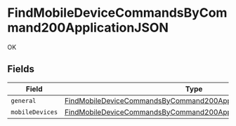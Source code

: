 # FindMobileDeviceCommandsByCommand200ApplicationJSON

OK


## Fields

| Field                                                                                                                                                           | Type                                                                                                                                                            | Required                                                                                                                                                        | Description                                                                                                                                                     |
| --------------------------------------------------------------------------------------------------------------------------------------------------------------- | --------------------------------------------------------------------------------------------------------------------------------------------------------------- | --------------------------------------------------------------------------------------------------------------------------------------------------------------- | --------------------------------------------------------------------------------------------------------------------------------------------------------------- |
| `general`                                                                                                                                                       | [FindMobileDeviceCommandsByCommand200ApplicationJSONGeneral](../../models/operations/findmobiledevicecommandsbycommand200applicationjsongeneral.md)             | :heavy_minus_sign:                                                                                                                                              | N/A                                                                                                                                                             |
| `mobileDevices`                                                                                                                                                 | [FindMobileDeviceCommandsByCommand200ApplicationJSONMobileDevices](../../models/operations/findmobiledevicecommandsbycommand200applicationjsonmobiledevices.md) | :heavy_minus_sign:                                                                                                                                              | N/A                                                                                                                                                             |